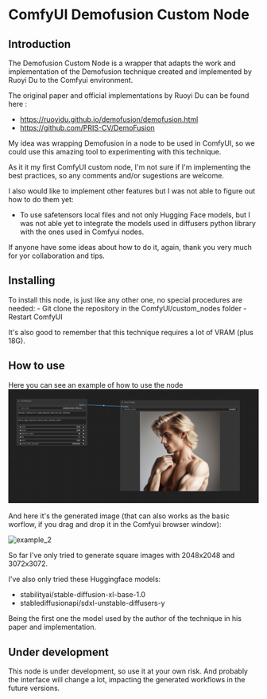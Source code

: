 # ComfyUI Demofusion Custom Node

## Introduction

The Demofusion Custom Node is a wrapper that adapts the work and implementation of the Demofusion technique created and implemented by Ruoyi Du to the Comfyui environment.

The original paper and official implementations by Ruoyi Du can be found here :
- https://ruoyidu.github.io/demofusion/demofusion.html
- https://github.com/PRIS-CV/DemoFusion

My idea was wrapping Demofusion in a node to be used in ComfyUI, so we could use this amazing tool to experimenting with this technique. 

As it it my first ComfyUI custom node, I'm not sure if I'm implementing the best practices, so any comments and/or sugestions are welcome.

I also would like to implement other features but I was not able to figure out how to do them yet: 
- To use safetensors local files and not only Hugging Face models, but I was not able yet to integrate the models used in diffusers python library with the ones used in Comfyui nodes.

If anyone have some ideas about how to do it, again, thank you very much for yor collaboration and tips.

## Installing
To install this node, is just like any other one, no special procedures are needed:
    - Git clone the repository in the ComfyUI/custom_nodes folder
    - Restart ComfyUI

It's also good to remember that this technique requires a lot of VRAM (plus 18G). 

## How to use
Here you can see an example of how to use the node
![example](./images/example.png)

And here it's the generated image (that can also works as the basic worflow, if you drag and drop it in the Comfyui browser window):

![example_2](./images/example2.png)

So far I've only tried to generate square images with 2048x2048 and 3072x3072. 

I've also only tried these Huggingface models:
- stabilityai/stable-diffusion-xl-base-1.0
- stablediffusionapi/sdxl-unstable-diffusers-y

Being the first one the model used by the author of the technique in his paper and implementation.  

## Under development
This node is under development, so use it at your own risk. And probably the interface will change a lot, impacting the generated workflows in the future versions.

